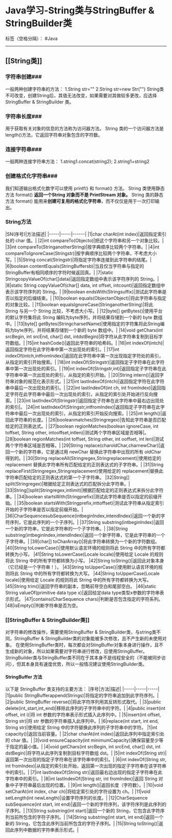 ﻿# Java学习-String类与StringBuffer & StringBuilder类 


标签（空格分隔）： #Java

---
## [[String类]] ##
### 字符串创建###
一般两种创建字符串的方法：
1.String str=""
2.String str=new Str("")
String类不可改变，创建String后，其值无法改变，如果需要对其做较多更改，应选择StringBuffer & StringBuilder 类。
### 字符串长度###
用于获取有关对象的信息的方法称为访问器方法。
String 类的一个访问器方法是length()方法，它返回字符串对象包含的字符数。 
### 连接字符串###
一般两种连接字符串方法：
1.string1.concat(string2);
2.string1+string2
### 创建格式化字符串###
我们知道输出格式化数字可以使用 printf() 和 format() 方法。
String 类使用静态方法 format() **返回一个String 对象而不是 PrintStream 对象。**
String 类的静态方法 format() 能用来**创建可复用的格式化字符串**，而不仅仅是用于一次打印输出。
### String方法 ###
|SN(序号)|方法描述|
|-----|-----|------|
|1|char charAt(int index)|返回指定索引处的 char 值。|
|2|int compareTo(Objecto)|把这个字符串和另一个对象比较。|
|3|int compareTo(StringanotherString)|按字典顺序比较两个字符串。|
|4|int compareToIgnoreCase(Stringstr)|按字典顺序比较两个字符串，不考虑大小写。|
|5|String concat(Stringstr)|将指定字符串连接到此字符串的结尾。|
|6|boolean contentEquals(StringBuffersb)|当且仅当字符串与指定的StringBuffer有相同顺序的字符时候返回真。|
|7|static StringcopyValueOf(char[]data)|返回指定数组中表示该字符序列的 String。|
|8|static String copyValueOf(char[] data, int offset, intcount)|返回指定数组中表示该字符序列的 String。|
|9|boolean endsWith(Stringsuffix)|测试此字符串是否以指定的后缀结束。|
|10|boolean equals(ObjectanObject)|将此字符串与指定的对象比较。|
|11|boolean equalsIgnoreCase(StringanotherString)|将此 String 与另一个 String 比较，不考虑大小写。|
|12|byte[] getBytes()|使用平台的默认字符集将此 String 编码为byte序列，并将结果存储到一个新的 byte 数组中。|
|13|byte[] getBytes(StringcharsetName)|使用指定的字符集将此String编码为byte序列，并将结果存储到一个新的 byte 数组中。|
|14|void getChars(int srcBegin, int srcEnd, char[] dst, intdstBegin)|将字符从此字符串复制到目标字符数组。|
|15|int hashCode()|返回此字符串的哈希码。|
|16|int indexOf(intch)|返回指定字符在此字符串中第一次出现处的索引。|
|17|int indexOf(intch,intfromIndex)|返回在此字符串中第一次出现指定字符处的索引，从指定的索引开始搜索。|
|18|int indexOf(Stringstr)|返回指定子字符串在此字符串中第一次出现处的索引。|
|19|int indexOf(Stringstr,int)|返回指定子字符串在此字符串中第一次出现处的索引，从指定的索引开始。|
|20|String intern()|返回字符串对象的规范化表示形式。|
|21|int lastIndexOf(intch)|返回指定字符在此字符串中最后一次出现处的索引。|
|22|int lastIndexOf(int ch, int fromIndex)|返回指定字符在此字符串中最后一次出现处的索引，从指定的索引处开始进行反向搜索。|
|23|int lastIndexOf(Stringstr)|返回指定子符串在此字符串中最右边出现处的索引|。
|24|int lastIndexOf(Stringstr,intfromIndex)|返回指定子字符串在此字符串中最后一次出现处的索引，从指定的索引开始反向搜索。|
|25|int length()|返回此字符串的长度。|
|26|booleanmatches(Stringregex)|告知此字符串是否匹配给定的正则表达式。|
|27|boolean regionMatches(boolean ignoreCase, int toffset, String other, intooffset,intlen)|测试两个字符串区域是否相等|。
|28|boolean regionMatches(int toffset, String other, int ooffset, int len)|测试两个字符串区域是否相等。|
|29|String replace(charoldChar,charnewChar)|返回一个新的字符串，它是通过用 newChar 替换此字符串中出现的所有 oldChar 得到的。|
|30|String replaceAll(Stringregex,Stringreplacement)|使用给定的 replacement 替换此字符串所有匹配给定的正则表达式的子字符串。|
|31|String replaceFirst(Stringregex,Stringreplacement)使用给定的 replacement|替换此字符串匹配给定的正则表达式的第一个子字符串。
|32|String[] split(Stringregex)|根据给定正则表达式的匹配拆分此字符串。|
|33|String[]split(Stringregex,intlimit)|根据匹配给定的正则表达式来拆分此字符串。|
|34|boolean startsWith(Stringprefix)|测试此字符串是否以指定的前缀开始。|
|35|boolean startsWith(Stringprefix,inttoffset)|测试此字符串从指定索引开始的子字符串是否以指定前缀开始。|
|36|CharSequencesubSequence(intbeginIndex,intendIndex)|返回一个新的字符序列，它是此序列的一个子序列。|
|37|String substring(intbeginIndex)|返回一个新的字符串，它是此字符串的一个子字符串。|
|38|String substring(intbeginIndex,intendIndex)|返回一个新字符串，它是此字符串的一个子字符串。|
|39|char[] toCharArray()|将此字符串转换为一个新的字符数组。
|40|String toLowerCase()|使用默认语言环境的规则将此 String 中的所有字符都转换为小写。
|41|String toLowerCase(Locale locale)|使用给定 Locale 的规则将此 String 中的所有字符都转换为小写。
|42|String toString()|返回此对象本身（它已经是一个字符串！）。
|43|String toUpperCase()|使用默认语言环境的规则将此 String 中的所有字符都转换为大写。
|44|String toUpperCase(Locale locale)|使用给定 Locale 的规则将此 String 中的所有字符都转换为大写。
|45|String trim()|返回字符串的副本，忽略前导空白和尾部空白。
|46|static String valueOf(primitive data type x)|返回给定data type类型x参数的字符串表示形式。
|47|contains(CharSequence chars)|判断是否包含指定的字符系列。
|48|isEmpty()|判断字符串是否为空。

### [[StringBuffer & StringBuilder类]] ###
对字符串的修改操作，需要使用StringBuffer & StringBuilder类，与string类不同，StringBuffer & StringBuilder类的对象能被多次修改，且不产生新的未使用对象。
在使用StringBuffer类时，每次都会对StingBuffer对象本身进行操作，且不生成新的对象，所以如果需要对字符串进行修改，应使用StringBuffer。
StringBuilder类与StringBuffer类不同在于其本身不是线程安全的（不能被同步访问），但其本身具有速度优势，所以一般情况建议使用StringBuilder类。
#### StringBuffer 方法 ####
以下是 StringBuffer 类支持的主要方法：
|序号|方法|描述|
|-----|-----|-----|
|1|public StringBufferappend(Strings)|将指定的字符串追加到此字符序列。|
|2|public StringBuffer reverse()|将此字符序列用其反转形式取代。|
|3|public delete(int_start,int_end)|移除此序列的子字符串中的字符。|
|4|public insert(int offset, int i)|将 int 参数的字符串表示形式插入此序列中。|
|5|insert(int offset, String str)|将 str 参数的字符串插入此序列中。|
|6|replace(int start, int end, String str)|使用给定 String 中的字符替换此序列的子字符串中的字符。
|1|int capacity()|返回当前容量。|
|2|char charAt(int index)|返回此序列中指定索引处的 char 值。|
|3|void ensureCapacity(int minimumCapacity)|确保容量至少等于指定的最小值。|
|4|void getChars(int srcBegin, int srcEnd, char[] dst, int dstBegin)|将字符从此序列复制到目标字符数组 dst。|
|5|int indexOf(String str)|返回第一次出现的指定子字符串在该字符串中的索引。|
|6|int indexOf(String str, int fromIndex)|从指定的索引处开始，返回第一次出现的指定子字符串在该字符串中的索引。|
|7|int lastIndexOf(String str)|返回最右边出现的指定子字符串在此字符串中的索引。|
|8|int lastIndexOf(String str, int fromIndex)|返回 String 对象中子字符串最后出现的位置。|
|9|int length()|返回长度（字符数）。|
|10|void setCharAt(int index, char ch)|将给定索引处的字符设置为 ch。|
|11|void setLength(int newLength)|设置字符序列的长度。|
|12|CharSequence subSequence(int start, int end)|返回一个新的字符序列，该字符序列是此序列的子序列。|
|13|String substring(int start)|返回一个新的 String，它包含此字符序列当前所包含的字符子序列。|
|14|String substring(int start, int end)|返回一个新的 String，它包含此序列当前所包含的字符子序列。|
|15|String toString()|返回此序列中数据的字符串表示形式。|



